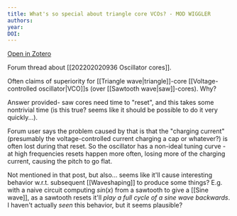 ```yaml
---
title: What's so special about triangle core VCOs? - MOD WIGGLER
authors: 
year: 
DOI: 
---
```


[Open in Zotero](zotero://select/items/@WhatSpecialTrianglea)

Forum thread about [[202202020936 Oscillator cores]].

Often claims of superiority for [[Triangle wave|triangle]]-core [[Voltage-controlled oscillator|VCO]]s (over [[Sawtooth wave|saw]]-cores). Why?

Answer provided- saw cores need time to "reset", and this takes some nontrivial time (is this true? seems like it should be possible to do it very quickly...).

Forum user says the problem caused by that is that the "charging current" (presumably the voltage-controlled current charging a cap or whatever?) is often lost during that reset. So the oscillator has a non-ideal tuning curve - at high frequencies resets happen more often, losing more of the charging current, causing the pitch to go flat.

Not mentioned in that post, but also... seems like it'll cause interesting behavior w.r.t. subsequent [[Waveshaping]] to produce some things? E.g. with a naive circuit computing $sin(x)$ from a sawtooth to give a [[Sine wave]], as a sawtooth resets it'll *play a full cycle of a sine wave backwards*. I haven't actually *seen* this behavior, but it seems plausible?